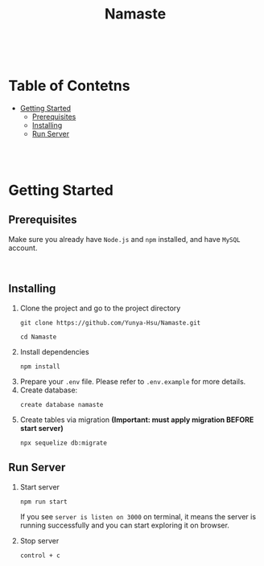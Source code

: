<h1 align='center'><b>Namaste</b></h1> 

<br>
<br>
<br>

# Table of Contetns
- [Getting Started](#getting-started)
  - [Prerequisites](#prerequisites)
  - [Installing](#installing)
  - [Run Server](#run-server)

<br>
<br>

# Getting Started
## **Prerequisites**
Make sure you already have `Node.js` and `npm` installed, and have `MySQL` account.

<br>

## **Installing**
1. Clone the project and go to the project directory
    ```
    git clone https://github.com/Yunya-Hsu/Namaste.git

    cd Namaste
    ```
2. Install dependencies
    ```
    npm install
    ```
3. Prepare your `.env` file. Please refer to `.env.example` for more details. 
4. Create database: 
    ```
    create database namaste
    ```
5. Create tables via migration **(Important: must apply migration BEFORE start server)**
    ```
    npx sequelize db:migrate
    ```
## **Run Server**

1. Start server
    ```
    npm run start
    ```
    If you see  `server is listen on 3000`  on terminal, it means the server is running successfully and you can start exploring it on browser.

2. Stop server
    ```
    control + c
    ```
<br/>
<br/>

